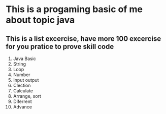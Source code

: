 <h1>This is a progaming basic of me about topic java</h1>
<h2>This is a list excercise, have more 100 excercise for you pratice to prove skill code</h2>
<ol>
  <li>Java Basic
  <li>String
  <li>Loop
  <li>Number
  <li>Input output
  <li>Clection
  <li>Calculate
  <li>Arrange, sort
  <li>Diferrent
  <li>Advance
</ol>
